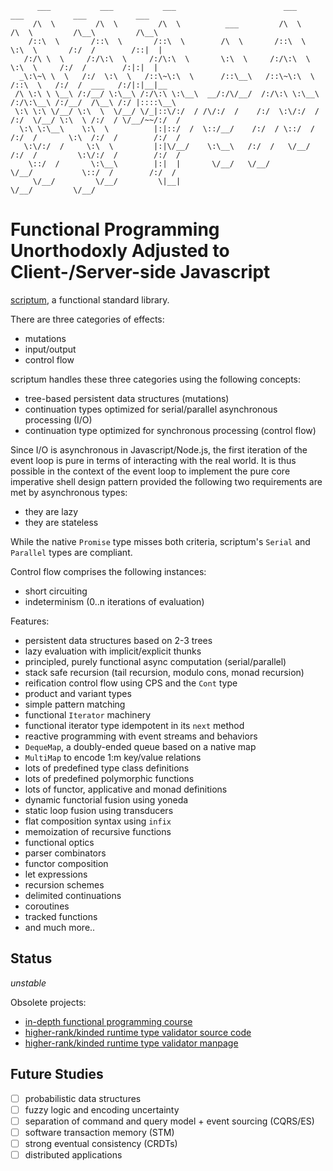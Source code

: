 ```
      ___           ___           ___                        ___          ___           ___           ___     
     /\  \         /\  \         /\  \          ___         /\  \        /\  \         /\__\         /\__\    
    /::\  \       /::\  \       /::\  \        /\  \       /::\  \       \:\  \       /:/  /        /::|  |   
   /:/\ \  \     /:/\:\  \     /:/\:\  \       \:\  \     /:/\:\  \       \:\  \     /:/  /        /:|:|  |   
  _\:\~\ \  \   /:/  \:\  \   /::\~\:\  \      /::\__\   /::\~\:\  \      /::\  \   /:/  /  ___   /:/|:|__|__ 
 /\ \:\ \ \__\ /:/__/ \:\__\ /:/\:\ \:\__\  __/:/\/__/  /:/\:\ \:\__\    /:/\:\__\ /:/__/  /\__\ /:/ |::::\__\
 \:\ \:\ \/__/ \:\  \  \/__/ \/_|::\/:/  / /\/:/  /    /:/  \:\/:/  /   /:/  \/__/ \:\  \ /:/  / \/__/~~/:/  /
  \:\ \:\__\    \:\  \          |:|::/  /  \::/__/    /:/  / \::/  /   /:/  /       \:\  /:/  /        /:/  / 
   \:\/:/  /     \:\  \         |:|\/__/    \:\__\   /:/  /   \/__/   /:/  /         \:\/:/  /        /:/  /  
    \::/  /       \:\__\        |:|  |       \/__/   \/__/            \/__/           \::/  /        /:/  /   
     \/__/         \/__/         \|__|                                                 \/__/         \/__/    
```                                   


# Functional Programming Unorthodoxly Adjusted to Client-/Server-side Javascript

[scriptum](https://github.com/kongware/scriptum/blob/master/scriptum.js), a functional standard library.

There are three categories of effects:

* mutations
* input/output
* control flow

scriptum handles these three categories using the following concepts:

* tree-based persistent data structures (mutations)
* continuation types optimized for serial/parallel asynchronous processing (I/O)
* continuation type optimized for synchronous processing (control flow)

Since I/O is asynchronous in Javascript/Node.js, the first iteration of the event loop is pure in terms of interacting with the real world. It is thus possible in the context of the event loop to implement the pure core imperative shell design pattern provided the following two requirements are met by asynchronous types:

* they are lazy
* they are stateless

While the native `Promise` type misses both criteria, scriptum's `Serial` and `Parallel` types are compliant.

Control flow comprises the following instances:

* short circuiting
* indeterminism (0..n iterations of evaluation)

Features:

* persistent data structures based on 2-3 trees
* lazy evaluation with implicit/explicit thunks
* principled, purely functional async computation (serial/parallel)
* stack safe recursion (tail recursion, modulo cons, monad recursion)
* reification control flow using CPS and the `Cont` type
* product and variant types
* simple pattern matching
* functional `Iterator` machinery
* functional iterator type idempotent in its `next` method
* reactive programming with event streams and behaviors
* `DequeMap`, a doubly-ended queue based on a native map
* `MultiMap` to encode 1:m key/value relations
* lots of predefined type class definitions
* lots of predefined polymorphic functions
* lots of functor, applicative and monad definitions
* dynamic functorial fusion using yoneda
* static loop fusion using transducers
* flat composition syntax using `infix`
* memoization of recursive functions
* functional optics
* parser combinators
* functor composition
* let expressions
* recursion schemes
* delimited continuations
* coroutines
* tracked functions
* and much more..

## Status

_unstable_

Obsolete projects:

* [in-depth functional programming course](https://github.com/kongware/scriptum/blob/7172eb77cbd494938eb3ded6ab402ee81bd23555/course/ch-001.md)
* [higher-rank/kinded runtime type validator source code](https://github.com/kongware/scriptum/blob/master/src/validator.js)
* [higher-rank/kinded runtime type validator manpage](https://github.com/kongware/scriptum/blob/7172eb77cbd494938eb3ded6ab402ee81bd23555/validator.md)

## Future Studies

- [ ] probabilistic data structures
- [ ] fuzzy logic and encoding uncertainty
- [ ] separation of command and query model + event sourcing (CQRS/ES)
- [ ] software transaction memory (STM) 
- [ ] strong eventual consistency (CRDTs)
- [ ] distributed applications
